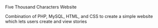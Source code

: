Five Thousand Characters Website

Combination of PHP, MySQL, HTML, and CSS to create a simple website
which lets users create and view stories